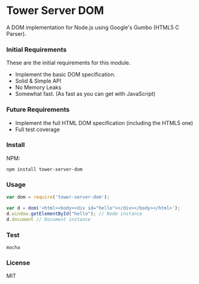 # Tower Server DOM

A DOM implementation for Node.js using Google's Gumbo (HTML5 C Parser).

### Initial Requirements

These are the initial requirements for this module.

* Implement the basic DOM specification.
* Solid & Simple API
* No Memory Leaks
* Somewhat fast. (As fast as you can get with JavaScript)

### Future Requirements

* Implement the full HTML DOM specification (including the HTML5 one)
* Full test coverage

### Install

NPM:

```
npm install tower-server-dom
```

### Usage

```js
var dom = require('tower-server-dom');

var d = dom('<html><body><div id="hello"></div></body></html>');
d.window.getElementById("hello"); // Node instance
d.document // Document instance
```

### Test

```
mocha
```

### License

MIT